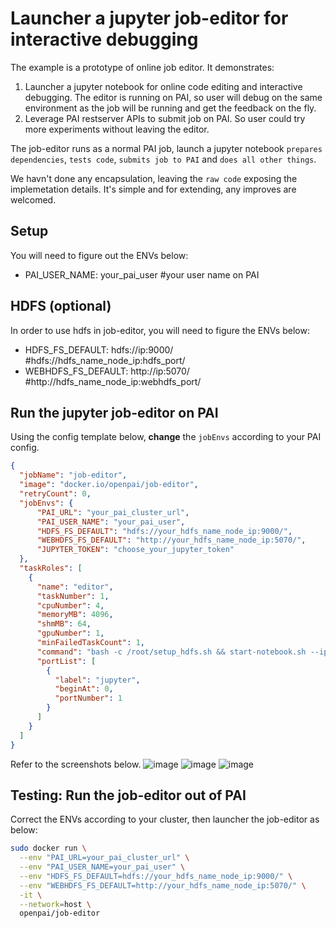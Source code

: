 # Launcher a jupyter job-editor for interactive debugging

The example is a prototype of online job editor. It demonstrates:

1. Launcher a jupyter notebook for online code editing and interactive debugging. The editor is running on PAI, so user will debug on the same environment as the job will be running and get the feedback on the fly.
2. Leverage PAI restserver APIs to submit job on PAI. So user could try more experiments without leaving the editor.

The job-editor runs as a normal PAI job, launch a jupyter notebook `prepares dependencies`, `tests code`, `submits job to PAI` and `does all other things`.

We havn't done any encapsulation, leaving the `raw code` exposing the implemetation details. It's simple and for extending, any improves are welcomed.

## Setup

You will need to figure out the ENVs below:

- PAI_USER_NAME: your_pai_user #your user name on PAI

## HDFS (optional)

In order to use hdfs in job-editor, you will need to figure the ENVs below:

- HDFS_FS_DEFAULT: hdfs://ip:9000/ #hdfs://hdfs_name_node_ip:hdfs_port/
- WEBHDFS_FS_DEFAULT: http://ip:5070/ #http://hdfs_name_node_ip:webhdfs_port/

## Run the jupyter job-editor on PAI

Using the config template below, **change** the `jobEnvs` according to your PAI config.

```json
{
  "jobName": "job-editor",
  "image": "docker.io/openpai/job-editor",
  "retryCount": 0,
  "jobEnvs": {
      "PAI_URL": "your_pai_cluster_url",
      "PAI_USER_NAME": "your_pai_user",
      "HDFS_FS_DEFAULT": "hdfs://your_hdfs_name_node_ip:9000/",
      "WEBHDFS_FS_DEFAULT": "http://your_hdfs_name_node_ip:5070/",
      "JUPYTER_TOKEN": "choose_your_jupyter_token"
  },
  "taskRoles": [
    {
      "name": "editor",
      "taskNumber": 1,
      "cpuNumber": 4,
      "memoryMB": 4096,
      "shmMB": 64,
      "gpuNumber": 1,
      "minFailedTaskCount": 1,
      "command": "bash -c /root/setup_hdfs.sh && start-notebook.sh --ip $JUPYTER_HOST_IP --port=$PAI_CONTAINER_HOST_jupyter_PORT_LIST --NotebookApp.token=${JUPYTER_TOKEN}",
      "portList": [
        {
          "label": "jupyter",
          "beginAt": 0,
          "portNumber": 1
        }
      ]
    }
  ]
}
```

Refer to the screenshots below. ![image](https://user-images.githubusercontent.com/1547343/48335823-d0119c80-e699-11e8-960a-1e6aa97d567e.png) ![image](https://user-images.githubusercontent.com/1547343/48335887-fc2d1d80-e699-11e8-89e4-b6b15a261cc3.png) ![image](https://user-images.githubusercontent.com/1547343/48335988-3eeef580-e69a-11e8-851a-5415a9aee8a6.png)

## Testing: Run the job-editor out of PAI

Correct the ENVs according to your cluster, then launcher the job-editor as below:

```bash
sudo docker run \
  --env "PAI_URL=your_pai_cluster_url" \
  --env "PAI_USER_NAME=your_pai_user" \
  --env "HDFS_FS_DEFAULT=hdfs://your_hdfs_name_node_ip:9000/" \
  --env "WEBHDFS_FS_DEFAULT=http://your_hdfs_name_node_ip:5070/" \
  -it \
  --network=host \
  openpai/job-editor
```